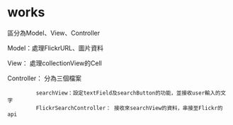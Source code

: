 # works
區分為Model、View、Controller

Model：處理FlickrURL、圖片資料

View： 處理collectionView的Cell

Controller： 分為三個檔案

             searchView：設定textField及searchButton的功能，並接收user輸入的文字
             FlickrSearchController： 接收來searchView的資料，串接至Flickr的api
